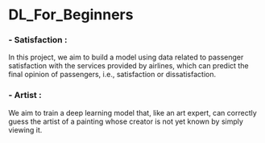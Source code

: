 # DL_For_Beginners

### - Satisfaction :
In this project, we aim to build a model using data related to passenger satisfaction with the services provided by airlines, which can predict the final opinion of passengers, i.e., satisfaction or dissatisfaction.

### - Artist :
We aim to train a deep learning model that, like an art expert, can correctly guess the artist of a painting whose creator is not yet known by simply viewing it.
